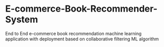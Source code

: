 # E-commerce-Book-Recommender-System
End to End e-commerce book recommendation machine learning application with deployment based on collaborative filtering ML algorithm
